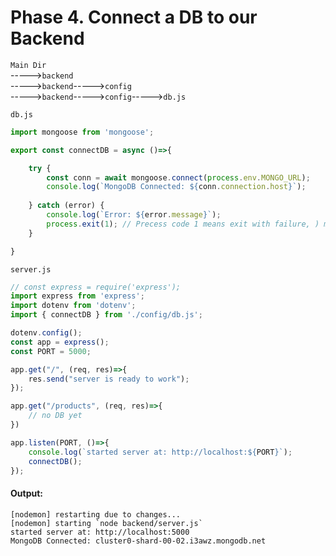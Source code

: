 # Phase 4. Connect a DB to our Backend  
`Main Dir`  
----->`backend`  
----->`backend`----->`config`  
----->`backend`----->`config`----->`db.js`  

`db.js`  
```javascript
import mongoose from 'mongoose';

export const connectDB = async ()=>{

    try {
        const conn = await mongoose.connect(process.env.MONGO_URL);
        console.log(`MongoDB Connected: ${conn.connection.host}`);
        
    } catch (error) {
        console.log(`Error: ${error.message}`);
        process.exit(1); // Precess code 1 means exit with failure, ) means success
    }

}
```  

`server.js`  
```javascript
// const express = require('express');
import express from 'express';
import dotenv from 'dotenv';
import { connectDB } from './config/db.js';

dotenv.config();
const app = express();
const PORT = 5000;

app.get("/", (req, res)=>{
    res.send("server is ready to work");
});

app.get("/products", (req, res)=>{
    // no DB yet
})

app.listen(PORT, ()=>{
    console.log(`started server at: http://localhost:${PORT}`);
    connectDB();
});
```  

#### Output:  
```vbnet
[nodemon] restarting due to changes...
[nodemon] starting `node backend/server.js`
started server at: http://localhost:5000
MongoDB Connected: cluster0-shard-00-02.i3awz.mongodb.net
```  